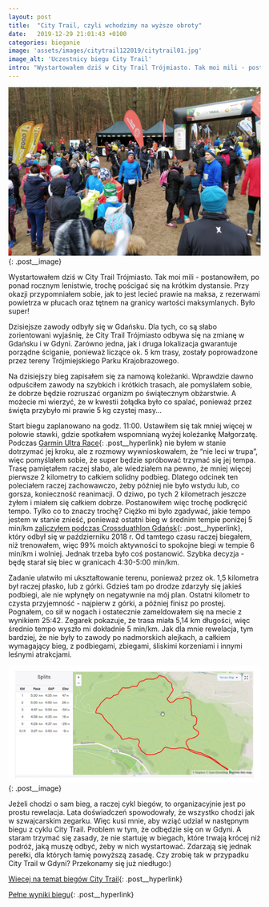 ```yaml
---
layout: post
title:  "City Trail, czyli wchodzimy na wyższe obroty"
date:   2019-12-29 21:01:43 +0100
categories: bieganie
image: 'assets/images/citytrail122019/citytrail01.jpg'
image_alt: 'Uczestnicy biegu City Trail'
intro: "Wystartowałem dziś w City Trail Trójmiasto. Tak moi mili - postanowiłem, po ponad rocznym lenistwie, trochę pościgać się na krótkim dystansie.  Przy okazji przypomniałem sobie, jak to jest lecieć prawie na maksa, z rezerwami powietrza w płucach oraz tętnem na granicy tętna maksymalnego. Było super!"
---
```


![Uczestnicy City Trail](/assets/images/citytrail122019/citytrail01.jpg){: .post__image}

Wystartowałem dziś w City Trail Trójmiasto. Tak moi mili - postanowiłem, po ponad rocznym lenistwie, trochę pościgać się na krótkim dystansie.  Przy okazji przypomniałem sobie, jak to jest lecieć prawie na maksa, z rezerwami powietrza w płucach oraz tętnem na granicy wartości maksymlanych. Było super!

Dzisiejsze zawody odbyły się w Gdańsku. Dla tych, co są słabo zorientowani wyjaśnię, że City Trail Trójmiasto odbywa się na zmianę w Gdańsku i w Gdyni. Zarówno jedna, jak i druga lokalizacja gwarantuje porządne ściganie, ponieważ liczące ok. 5 km trasy, zostały poprowadzone przez tereny Trójmiejskiego Parku Krajobrazowego. 

Na dzisiejszy bieg zapisałem się za namową koleżanki. Wprawdzie dawno odpuściłem zawody na szybkich i krótkich trasach, ale pomyślałem sobie, że dobrze będzie rozruszać organizm po świątecznym obżarstwie. A możecie mi wierzyć, że w kwestii żołądka było co spalać, ponieważ przez święta przybyło mi prawie 5 kg czystej masy...

Start biegu zaplanowano na godz. 11:00. Ustawiłem się tak mniej więcej w połowie stawki, gdzie spotkałem wspomnianą wyżej koleżankę Małgorzatę. Podczas [Garmin Ultra Race](/garmin-ultra-race-2019/){: .post__hyperlink} nie byłem w stanie dotrzymać jej kroku, ale z rozmowy wywnioskowałem, że “nie leci w trupa”, więc pomyślałem sobie, że super będzie spróbować trzymać się jej tempa. Trasę pamiętałem raczej słabo, ale wiedziałem na pewno, że mniej więcej pierwsze 2 kilometry to całkiem solidny podbieg. Dlatego odcinek ten poleciałem raczej zachowawczo, żeby później nie było wstydu lub, co gorsza, konieczność reanimacji. O dziwo, po tych 2 kilometrach jeszcze żyłem i miałem się całkiem dobrze. Postanowiłem więc trochę podkręcić tempo. Tylko co to znaczy trochę? Ciężko mi było zgadywać, jakie tempo jestem w stanie znieść, ponieważ ostatni bieg w średnim tempie poniżej 5 min/km [zaliczyłem podczas Crossduathlon Gdańsk](/crossduathlon-gdansk-2019/){: .post__hyperlink}, który odbył się w październiku 2018 r. Od tamtego czasu raczej biegałem, niż trenowałem, więc 99% moich aktywności to spokojne biegi w tempie 6 min/km i wolniej. Jednak trzeba było coś postanowić. Szybka decyzja - będę starał się biec w granicach 4:30-5:00 min/km. 

Zadanie ułatwiło mi ukształtowanie terenu, ponieważ przez ok. 1,5 kilometra był raczej płasko, lub z górki. Gdzieś tam po drodze zdarzyły się jakieś podbiegi, ale nie wpłynęły on negatywnie na mój plan. Ostatni kilometr to czysta przyjemność - najpierw z górki, a później finisz po prostej. Pognałem, co sił w nogach i ostatecznie zameldowałem się na mecie z wynikiem 25:42. Zegarek pokazuje, że trasa miała 5,14 km długości, więc średnio tempo wyszło mi dokładnie 5 min/km. Jak dla mnie rewelacja, tym bardziej, że nie były to zawody po nadmorskich alejkach, a całkiem wymagający bieg, z podbiegami, zbiegami, śliskimi korzeniami i innymi leśnymi atrakcjami.

![Dane dotyczące tempa poszczególnych odcinków](/assets/images/citytrail122019/citytrail02.jpg){: .post__image}

Jeżeli chodzi o sam bieg, a raczej cykl biegów, to organizacyjnie jest po prostu rewelacja. Lata doświadczeń spowodowały, że wszystko chodzi jak w szwajcarskim zegarku. Więc kusi mnie, aby wziąć udział w następnym biegu z cyklu City Trail. Problem w tym, że odbędzie się on w Gdyni. A staram trzymać się zasady, że nie startuję w biegach, które trwają krócej niż podróż, jaką muszę odbyć, żeby w nich wystartować. Zdarzają się jednak perełki, dla których łamię powyższą zasadę. Czy zrobię tak w przypadku City Trail w Gdyni? Przekonamy się już niedługo:)

[Wiecej na temat biegów City Trail](https://citytrail.pl/){: .post__hyperlink}

[Pełne wyniki biegu](https://citytrail.pl/zawody/wyniki/miasto/trojmiasto/edycja/2019_2020/id/902){: .post__hyperlink}

